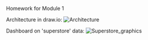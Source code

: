 Homework for Module 1

Architecture in draw.io:
![Architecture](https://user-images.githubusercontent.com/95240106/152502891-7a6957c9-6145-45ac-be1b-2598fa277276.png)

Dashboard on 'superstore' data:
![Superstore_graphics](https://user-images.githubusercontent.com/95240106/152502988-09f62f80-f692-42d5-954a-402e56a088cc.png)
